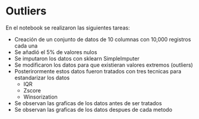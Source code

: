 # Outliers
En el notebook se realizaron las siguientes tareas:
- Creación de un conjunto de datos de 10 columnas con 10,000 registros cada una
- Se añadió el 5% de valores nulos
- Se imputaron los datos con sklearn SimpleImputer
- Se modificaron los datos para que existieran valores extremos (outliers)
- Posterirormente estos datos fueron tratados con tres tecnicas para estandarizar los datos
   - IQR
   - Zscore
   - Winsorization
- Se observan las graficas de los datos antes de ser tratados
- Se observan las graficas de los datos despues de cada metodo   
